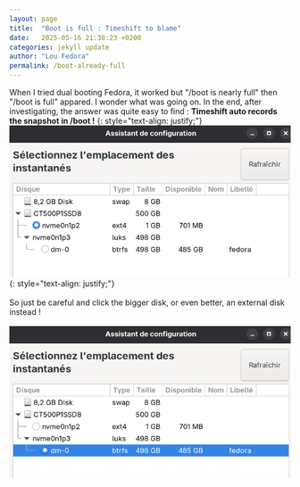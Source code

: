 ```yaml
---
layout: page
title:  "Boot is full : Timeshift to blame"
date:   2025-05-16 21:38:23 +0200
categories: jekyll update
author: "Lou Fedora"
permalink: /boot-already-full
---
```

When I tried dual booting Fedora, it worked but "/boot is nearly full" then "/boot is full" appared. I wonder what was going on. In the end, after investigating, the answer was quite easy to find : <b>Timeshift auto records the snapshot in /boot !</b>
{: style="text-align: justify;"}
<br/>
![time_default](/assets/images/time_default.jpg)
{: style="text-align: justify;"}
<br/><br/>
So just be careful and click the bigger disk, or even better, an external disk instead !
<br/><br/>
![time_good](/assets/images/time_good.jpg)

